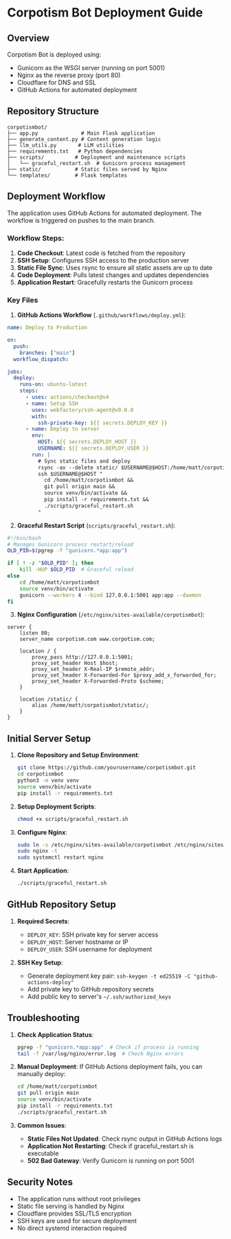 # Corpotism Bot Deployment Guide

## Overview
Corpotism Bot is deployed using:
- Gunicorn as the WSGI server (running on port 5001)
- Nginx as the reverse proxy (port 80)
- Cloudflare for DNS and SSL
- GitHub Actions for automated deployment

## Repository Structure
```
corpotismbot/
├── app.py              # Main Flask application
├── generate_content.py # Content generation logic
├── llm_utils.py       # LLM utilities
├── requirements.txt   # Python dependencies
├── scripts/          # Deployment and maintenance scripts
│   └── graceful_restart.sh  # Gunicorn process management
├── static/           # Static files served by Nginx
└── templates/        # Flask templates
```

## Deployment Workflow

The application uses GitHub Actions for automated deployment. The workflow is triggered on pushes to the main branch.

### Workflow Steps:
1. **Code Checkout**: Latest code is fetched from the repository
2. **SSH Setup**: Configures SSH access to the production server
3. **Static File Sync**: Uses rsync to ensure all static assets are up to date
4. **Code Deployment**: Pulls latest changes and updates dependencies
5. **Application Restart**: Gracefully restarts the Gunicorn process

### Key Files

1. **GitHub Actions Workflow** (`.github/workflows/deploy.yml`):
```yaml
name: Deploy to Production

on:
  push:
    branches: ["main"]
  workflow_dispatch:

jobs:
  deploy:
    runs-on: ubuntu-latest
    steps:
      - uses: actions/checkout@v4
      - name: Setup SSH
        uses: webfactory/ssh-agent@v0.8.0
        with:
          ssh-private-key: ${{ secrets.DEPLOY_KEY }}
      - name: Deploy to server
        env:
          HOST: ${{ secrets.DEPLOY_HOST }}
          USERNAME: ${{ secrets.DEPLOY_USER }}
        run: |
          # Sync static files and deploy
          rsync -av --delete static/ $USERNAME@$HOST:/home/matt/corpotismbot/static/
          ssh $USERNAME@$HOST "
            cd /home/matt/corpotismbot &&
            git pull origin main &&
            source venv/bin/activate &&
            pip install -r requirements.txt &&
            ./scripts/graceful_restart.sh
          "
```

2. **Graceful Restart Script** (`scripts/graceful_restart.sh`):
```bash
#!/bin/bash
# Manages Gunicorn process restart/reload
OLD_PID=$(pgrep -f "gunicorn.*app:app")

if [ ! -z "$OLD_PID" ]; then
    kill -HUP $OLD_PID  # Graceful reload
else
    cd /home/matt/corpotismbot
    source venv/bin/activate
    gunicorn --workers 4 --bind 127.0.0.1:5001 app:app --daemon
fi
```

3. **Nginx Configuration** (`/etc/nginx/sites-available/corpotismbot`):
```nginx
server {
    listen 80;
    server_name corpotism.com www.corpotism.com;

    location / {
        proxy_pass http://127.0.0.1:5001;
        proxy_set_header Host $host;
        proxy_set_header X-Real-IP $remote_addr;
        proxy_set_header X-Forwarded-For $proxy_add_x_forwarded_for;
        proxy_set_header X-Forwarded-Proto $scheme;
    }

    location /static/ {
        alias /home/matt/corpotismbot/static/;
    }
}
```

## Initial Server Setup

1. **Clone Repository and Setup Environment**:
   ```bash
   git clone https://github.com/yourusername/corpotismbot.git
   cd corpotismbot
   python3 -m venv venv
   source venv/bin/activate
   pip install -r requirements.txt
   ```

2. **Setup Deployment Scripts**:
   ```bash
   chmod +x scripts/graceful_restart.sh
   ```

3. **Configure Nginx**:
   ```bash
   sudo ln -s /etc/nginx/sites-available/corpotismbot /etc/nginx/sites-enabled/
   sudo nginx -t
   sudo systemctl restart nginx
   ```

4. **Start Application**:
   ```bash
   ./scripts/graceful_restart.sh
   ```

## GitHub Repository Setup

1. **Required Secrets**:
   - `DEPLOY_KEY`: SSH private key for server access
   - `DEPLOY_HOST`: Server hostname or IP
   - `DEPLOY_USER`: SSH username for deployment

2. **SSH Key Setup**:
   - Generate deployment key pair: `ssh-keygen -t ed25519 -C "github-actions-deploy"`
   - Add private key to GitHub repository secrets
   - Add public key to server's `~/.ssh/authorized_keys`

## Troubleshooting

1. **Check Application Status**:
   ```bash
   pgrep -f "gunicorn.*app:app"  # Check if process is running
   tail -f /var/log/nginx/error.log  # Check Nginx errors
   ```

2. **Manual Deployment**:
   If GitHub Actions deployment fails, you can manually deploy:
   ```bash
   cd /home/matt/corpotismbot
   git pull origin main
   source venv/bin/activate
   pip install -r requirements.txt
   ./scripts/graceful_restart.sh
   ```

3. **Common Issues**:
   - **Static Files Not Updated**: Check rsync output in GitHub Actions logs
   - **Application Not Restarting**: Check if graceful_restart.sh is executable
   - **502 Bad Gateway**: Verify Gunicorn is running on port 5001

## Security Notes

- The application runs without root privileges
- Static file serving is handled by Nginx
- Cloudflare provides SSL/TLS encryption
- SSH keys are used for secure deployment
- No direct systemd interaction required 